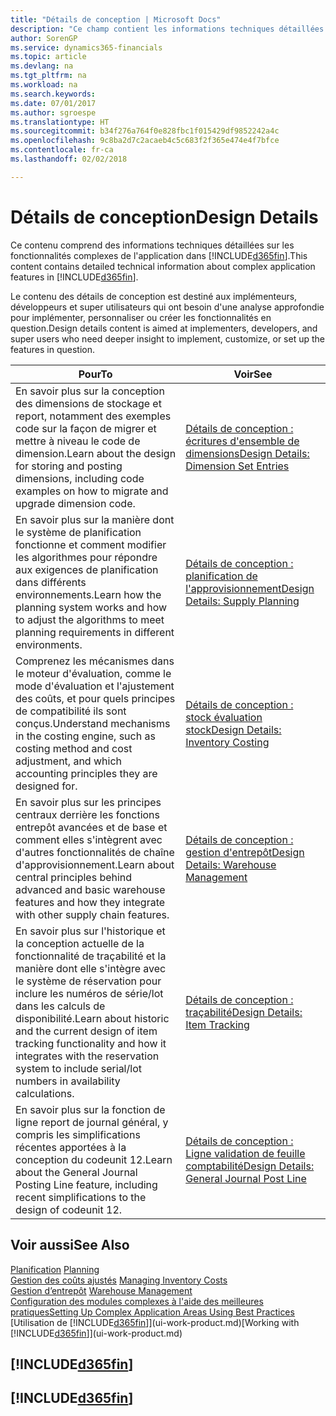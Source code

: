 ```yaml
---
title: "Détails de conception | Microsoft Docs"
description: "Ce champ contient les informations techniques détaillées sur les fonctionnalités d'application complexes dans Finance and Operations, Business edition."
author: SorenGP
ms.service: dynamics365-financials
ms.topic: article
ms.devlang: na
ms.tgt_pltfrm: na
ms.workload: na
ms.search.keywords: 
ms.date: 07/01/2017
ms.author: sgroespe
ms.translationtype: HT
ms.sourcegitcommit: b34f276a764f0e828fbc1f015429df9852242a4c
ms.openlocfilehash: 9c8ba2d7c2acaeb4c5c683f2f365e474e4f7bfce
ms.contentlocale: fr-ca
ms.lasthandoff: 02/02/2018

---
```

# <a name="design-details"></a><span data-ttu-id="88a91-103">Détails de conception</span><span class="sxs-lookup"><span data-stu-id="88a91-103">Design Details</span></span>
<span data-ttu-id="88a91-104">Ce contenu comprend des informations techniques détaillées sur les fonctionnalités complexes de l'application dans [!INCLUDE[d365fin](includes/d365fin_md.md)].</span><span class="sxs-lookup"><span data-stu-id="88a91-104">This content contains detailed technical information about complex application features in [!INCLUDE[d365fin](includes/d365fin_md.md)].</span></span>  

 <span data-ttu-id="88a91-105">Le contenu des détails de conception est destiné aux implémenteurs, développeurs et super utilisateurs qui ont besoin d'une analyse approfondie pour implémenter, personnaliser ou créer les fonctionnalités en question.</span><span class="sxs-lookup"><span data-stu-id="88a91-105">Design details content is aimed at implementers, developers, and super users who need deeper insight to implement, customize, or set up the features in question.</span></span>  

|<span data-ttu-id="88a91-106">**Pour**</span><span class="sxs-lookup"><span data-stu-id="88a91-106">**To**</span></span>|<span data-ttu-id="88a91-107">**Voir**</span><span class="sxs-lookup"><span data-stu-id="88a91-107">**See**</span></span>|  
|------------|-------------|  
|<span data-ttu-id="88a91-108">En savoir plus sur la conception des dimensions de stockage et report, notamment des exemples code sur la façon de migrer et mettre à niveau le code de dimension.</span><span class="sxs-lookup"><span data-stu-id="88a91-108">Learn about the design for storing and posting dimensions, including code examples on how to migrate and upgrade dimension code.</span></span>|[<span data-ttu-id="88a91-109">Détails de conception : écritures d'ensemble de dimensions</span><span class="sxs-lookup"><span data-stu-id="88a91-109">Design Details: Dimension Set Entries</span></span>](design-details-dimension-set-entries.md)|  
|<span data-ttu-id="88a91-110">En savoir plus sur la manière dont le système de planification fonctionne et comment modifier les algorithmes pour répondre aux exigences de planification dans différents environnements.</span><span class="sxs-lookup"><span data-stu-id="88a91-110">Learn how the planning system works and how to adjust the algorithms to meet planning requirements in different environments.</span></span>|[<span data-ttu-id="88a91-111">Détails de conception : planification de l'approvisionnement</span><span class="sxs-lookup"><span data-stu-id="88a91-111">Design Details: Supply Planning</span></span>](design-details-supply-planning.md)|  
|<span data-ttu-id="88a91-112">Comprenez les mécanismes dans le moteur d'évaluation, comme le mode d'évaluation et l'ajustement des coûts, et pour quels principes de compatibilité ils sont conçus.</span><span class="sxs-lookup"><span data-stu-id="88a91-112">Understand mechanisms in the costing engine, such as costing method and cost adjustment, and which accounting principles they are designed for.</span></span>|[<span data-ttu-id="88a91-113">Détails de conception : stock évaluation stock</span><span class="sxs-lookup"><span data-stu-id="88a91-113">Design Details: Inventory Costing</span></span>](design-details-inventory-costing.md)|  
|<span data-ttu-id="88a91-114">En savoir plus sur les principes centraux derrière les fonctions entrepôt avancées et de base et comment elles s'intègrent avec d'autres fonctionnalités de chaîne d'approvisionnement.</span><span class="sxs-lookup"><span data-stu-id="88a91-114">Learn about central principles behind advanced and basic warehouse features and how they integrate with other supply chain features.</span></span>|[<span data-ttu-id="88a91-115">Détails de conception : gestion d'entrepôt</span><span class="sxs-lookup"><span data-stu-id="88a91-115">Design Details: Warehouse Management</span></span>](design-details-warehouse-management.md)|  
|<span data-ttu-id="88a91-116">En savoir plus sur l'historique et la conception actuelle de la fonctionnalité de traçabilité et la manière dont elle s'intègre avec le système de réservation pour inclure les numéros de série/lot dans les calculs de disponibilité.</span><span class="sxs-lookup"><span data-stu-id="88a91-116">Learn about historic and the current design of item tracking functionality and how it integrates with the reservation system to include serial/lot numbers in availability calculations.</span></span>|[<span data-ttu-id="88a91-117">Détails de conception : traçabilité</span><span class="sxs-lookup"><span data-stu-id="88a91-117">Design Details: Item Tracking</span></span>](design-details-item-tracking.md)|  
|<span data-ttu-id="88a91-118">En savoir plus sur la fonction de ligne report de journal général, y compris les simplifications récentes apportées à la conception du codeunit 12.</span><span class="sxs-lookup"><span data-stu-id="88a91-118">Learn about the General Journal Posting Line feature, including recent simplifications to the design of codeunit 12.</span></span>|[<span data-ttu-id="88a91-119">Détails de conception : Ligne validation de feuille comptabilité</span><span class="sxs-lookup"><span data-stu-id="88a91-119">Design Details: General Journal Post Line</span></span>](design-details-general-journal-post-line.md)|  

## <a name="see-also"></a><span data-ttu-id="88a91-120">Voir aussi</span><span class="sxs-lookup"><span data-stu-id="88a91-120">See Also</span></span>  
 <span data-ttu-id="88a91-121">[Planification](production-planning.md) </span><span class="sxs-lookup"><span data-stu-id="88a91-121">[Planning](production-planning.md) </span></span>  
 <span data-ttu-id="88a91-122">[Gestion des coûts ajustés](finance-manage-inventory-costs.md) </span><span class="sxs-lookup"><span data-stu-id="88a91-122">[Managing Inventory Costs](finance-manage-inventory-costs.md) </span></span>  
 <span data-ttu-id="88a91-123">[Gestion d’entrepôt](warehouse-manage-warehouse.md) </span><span class="sxs-lookup"><span data-stu-id="88a91-123">[Warehouse Management](warehouse-manage-warehouse.md) </span></span>  
 [<span data-ttu-id="88a91-124">Configuration des modules complexes à l'aide des meilleures pratiques</span><span class="sxs-lookup"><span data-stu-id="88a91-124">Setting Up Complex Application Areas Using Best Practices</span></span>](set-up-complex-application-areas-using-best-practices.md)  
 <span data-ttu-id="88a91-125">[Utilisation de [!INCLUDE[d365fin](includes/d365fin_md.md)]](ui-work-product.md)</span><span class="sxs-lookup"><span data-stu-id="88a91-125">[Working with [!INCLUDE[d365fin](includes/d365fin_md.md)]](ui-work-product.md)</span></span>

 ## [!INCLUDE[d365fin](includes/free_trial_md.md)]  
 ## [!INCLUDE[d365fin](includes/training_link_md.md)]

